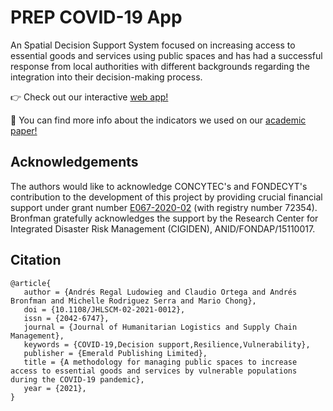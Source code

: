 # PREP COVID-19 App

An Spatial Decision Support System focused on increasing access to essential goods and services using public spaces and has had a successful 
response from local authorities with different backgrounds regarding the integration into their decision-making process.

:point_right: Check out our interactive [web app!](https://share.streamlit.io/claudio9701/prep-covid-app/main/app.py)

🔬 You can find more info about the indicators we used on our [academic paper!](https://www.emerald.com/insight/content/doi/10.1108/JHLSCM-02-2021-0012/full/html?utm_source=rss&utm_medium=feed&utm_campaign=rss_journalLatest)

## Acknowledgements

The authors would like to acknowledge CONCYTEC's and FONDECYT's contribution to the development of this project by providing crucial 
financial support under grant number [E067-2020-02](http://proyectoscti.concytec.gob.pe/index.php/buscador/ficha_proyecto/2855) (with registry number 72354). Bronfman gratefully acknowledges the support by the 
Research Center for Integrated Disaster Risk Management (CIGIDEN), ANID/FONDAP/15110017.

## Citation

``` 
@article{
   author = {Andrés Regal Ludowieg and Claudio Ortega and Andrés Bronfman and Michelle Rodriguez Serra and Mario Chong},
   doi = {10.1108/JHLSCM-02-2021-0012},
   issn = {2042-6747},
   journal = {Journal of Humanitarian Logistics and Supply Chain Management},
   keywords = {COVID-19,Decision support,Resilience,Vulnerability},
   publisher = {Emerald Publishing Limited},
   title = {A methodology for managing public spaces to increase access to essential goods and services by vulnerable populations during the COVID-19 pandemic},
   year = {2021},
}
```

